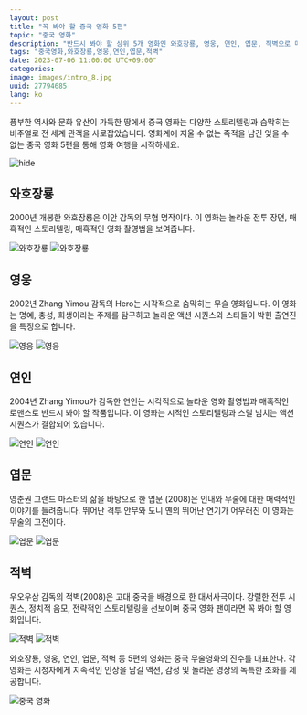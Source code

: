 ```yaml
---
layout: post
title: "꼭 봐야 할 중국 영화 5편"
topic: "중국 영화"
description: "반드시 봐야 할 상위 5개 영화인 와호장룡, 영웅, 연인, 엽문, 적벽으로 매혹적인 중국 영화의 세계를 발견하세요."
tags: "중국영화,와호장룡,영웅,연인,엽문,적벽"
date: 2023-07-06 11:00:00 UTC+09:00"
categories: 
image: images/intro_8.jpg
uuid: 27794685
lang: ko
---
```


풍부한 역사와 문화 유산이 가득한 땅에서 중국 영화는 다양한 스토리텔링과 숨막히는 비주얼로 전 세계 관객을 사로잡았습니다. 영화계에 지울 수 없는 족적을 남긴 잊을 수 없는 중국 영화 5편을 통해 영화 여행을 시작하세요.

![hide](images/intro_8.jpg)


## 와호장룡
2000년 개봉한 와호장룡은 이안 감독의 무협 명작이다. 이 영화는 놀라운 전투 장면, 매혹적인 스토리텔링, 매혹적인 영화 촬영법을 보여줍니다.

![와호장룡](images/main1_5.jpg)
![와호장룡](images/main1_4.jpg)


## 영웅
2002년 Zhang Yimou 감독의 Hero는 시각적으로 숨막히는 무술 영화입니다. 이 영화는 명예, 충성, 희생이라는 주제를 탐구하고 놀라운 액션 시퀀스와 스타들이 박힌 출연진을 특징으로 합니다.

![영웅](images/main2_5.jpg)
![영웅](images/main2_4.jpg)


## 연인
2004년 Zhang Yimou가 감독한 연인는 시각적으로 놀라운 영화 촬영법과 매혹적인 로맨스로 반드시 봐야 할 작품입니다. 이 영화는 시적인 스토리텔링과 스릴 넘치는 액션 시퀀스가 ​​결합되어 있습니다.

![연인](images/main3_8.jpg)
![연인](images/main3_7.jpg)


## 엽문
영춘권 그랜드 마스터의 삶을 바탕으로 한 엽문 (2008)은 인내와 무술에 대한 매력적인 이야기를 들려줍니다. 뛰어난 격투 안무와 도니 옌의 뛰어난 연기가 어우러진 이 영화는 무술의 고전이다.

![엽문](images/main4_7.jpg)
![엽문](images/main4_6.jpeg)


## 적벽
우오우삼 감독의 적벽(2008)은 고대 중국을 배경으로 한 대서사극이다. 강렬한 전투 시퀀스, 정치적 음모, 전략적인 스토리텔링을 선보이며 중국 영화 팬이라면 꼭 봐야 할 영화입니다.

![적벽](images/main5_6.jpg)
![적벽](images/main5_5.jpg)




와호장룡, 영웅, 연인, 엽문, 적벽 등 5편의 영화는 중국 무술영화의 진수를 대표한다. 각 영화는 시청자에게 지속적인 인상을 남길 액션, 감정 및 놀라운 영상의 독특한 조화를 제공합니다.

![중국 영화](images/intro_7.jpg)
